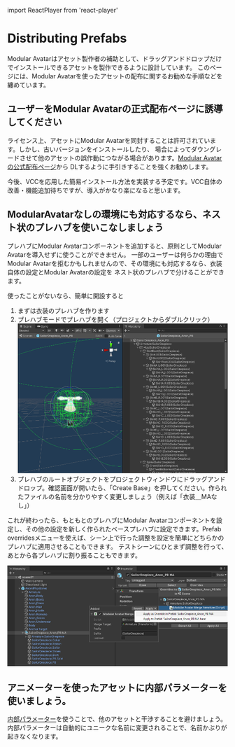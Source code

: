 ﻿---
sidebar_position: 5
sidebar_label: アセット配布に関して
---
import ReactPlayer from 'react-player'

# Distributing Prefabs

Modular Avatarはアセット製作者の補助として、ドラッグアンドドロップだけでインストールできるアセットを製作できるように設計しています。
このページには、Modular Avatarを使ったアセットの配布に関するお勧めな手順などを纏めています。

## ユーザーをModular Avatarの正式配布ページに誘導してください

ライセンス上、アセットにModular Avatarを同封することは許可されています。しかし、古いバージョンをインストールしたり、
場合によってダウングレードさせて他のアセットの誤作動につながる場合があります。[Modular Avatarの公式配布ページ](https://github.com/bdunderscore/modular-avatar/releases)から
DLするように手引きすることを強くお勧めします。

今後、VCCを応用した簡易インストール方法を実装する予定です。VCC自体の改善・機能追加待ちですが、導入がかなり楽になると思います。

## ModularAvatarなしの環境にも対応するなら、ネスト状のプレハブを使いこなしましょう

プレハブにModular Avatarコンポーネントを追加すると、原則としてModular Avatarを導入せずに使うことができません。
一部のユーザーは何らかの理由でModular Avatarを拒むかもしれませんので、その環境にも対応するなら、衣装自体の設定とModular Avatarの設定を
ネスト状のプレハブで分けることができます。

使ったことがないなら、簡単に開設すると

1. まずは衣装のプレハブを作ります
2. プレハブモードでプレハブを開く（プロジェクトからダブルクリック）
   ![Prefab mode](prefab-mode.png)
3. プレハブのルートオブジェクトをプロジェクトウィンドウにドラッグアンドドロップ。確認画面が開いたら、「Create Base」を押してください。作られたファイルの名前を分かりやすく変更しましょう（例えば「衣装＿MAなし」）
   <ReactPlayer playing muted loop playsinline url='/img/creating-base.mp4' />

これが終わったら、もともとのプレハブにModular Avatarコンポーネントを設定し、その他の設定を新しく作られたベースプレハブに設定できます。Prefab overridesメニューを使えば、シーン上で行った調整を設定を簡単にどちらかのプレハブに適用させることもできます。
テストシーンにひとまず調整を行って、あとから各プレハブに割り振ることもできます。

![Apply as override](apply-as-override.png)

## アニメーターを使ったアセットに内部パラメーターを使いましょう。

[内部パラメーター](/ja/docs/reference/parameters)を使うことで、他のアセットと干渉することを避けましょう。内部パラメーターは自動的にユニークな名前に変更されることで、名前かぶりが起きなくなります。